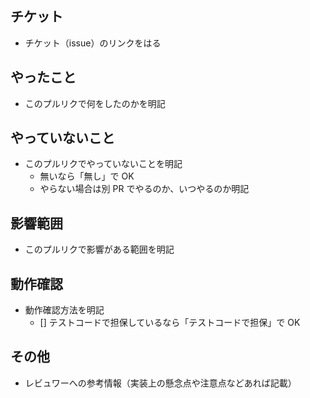 ## チケット

- チケット（issue）のリンクをはる

## やったこと

- このプルリクで何をしたのかを明記

## やっていないこと

- このプルリクでやっていないことを明記
  - 無いなら「無し」で OK
  - やらない場合は別 PR でやるのか、いつやるのか明記

## 影響範囲

- このプルリクで影響がある範囲を明記

## 動作確認

- 動作確認方法を明記
  - [] テストコードで担保しているなら「テストコードで担保」で OK

## その他

- レビュワーへの参考情報（実装上の懸念点や注意点などあれば記載）
